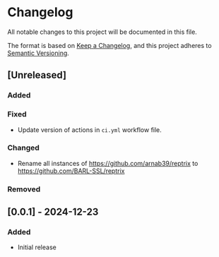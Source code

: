 # Changelog

All notable changes to this project will be documented in this file.

The format is based on [Keep a Changelog](https://keepachangelog.com/en/1.1.0/),
and this project adheres to [Semantic Versioning](https://semver.org/spec/v2.0.0.html).

## [Unreleased]

### Added

### Fixed
- Update version of actions in `ci.yml` workflow file.

### Changed
- Rename all instances of https://github.com/arnab39/reptrix to https://github.com/BARL-SSL/reptrix

### Removed

## [0.0.1] - 2024-12-23

### Added
- Initial release
